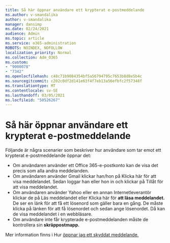 ```yaml
---
title: Så här öppnar användare ett krypterat e-postmeddelande
ms.author: v-smandalika
author: v-smandalika
manager: dansimp
ms.date: 02/24/2021
audience: Admin
ms.topic: article
ms.service: o365-administration
ROBOTS: NOINDEX, NOFOLLOW
localization_priority: Normal
ms.collection: Adm_O365
ms.custom:
- "9000078"
- "7342"
ms.openlocfilehash: c48c71b9084354bf5a56794795c7653b8d8e5b4c
ms.sourcegitcommit: c202c0df2d141e63f4f7eb13a56efbfc2f57348f
ms.translationtype: MT
ms.contentlocale: sv-SE
ms.lasthandoff: 03/05/2021
ms.locfileid: "50526267"
---
```

# <a name="how-users-open-an-encrypted-email-message"></a>Så här öppnar användare ett krypterat e-postmeddelande

Följande är några scenarier som beskriver hur användare som tar emot ett krypterat e-postmeddelande öppnar det:

- Om användaren använder ett Office 365-e-postkonto kan de visa det precis som alla andra meddelanden.
- Om användaren använder Gmail klickar han/hon på Klicka här för att visa meddelandet. Sedan loggar han eller hon in och klickar på Tillåt för att visa meddelandet.  
- Om användaren använder Yahoo eller en annan Internetleverantör  klickar de på Läs meddelandet eller Klicka här för **att läsa meddelandet.** De ser en länk för att få ett lösenord som gäller bara en gång. De måste klicka på länken för att få lösenordet och sedan ange lösenordet. Då kan de visa meddelandet i en webbläsare.
- Om användare inte får krypterade e-postmeddelanden måste de kontrollera sin **skräppostmapp.** 

Mer information finns i Hur [öppnar jag ett skyddat meddelande.](https://support.microsoft.com/topic/how-do-i-open-a-protected-message-1157a286-8ecc-4b1e-ac43-2a608fbf3098)